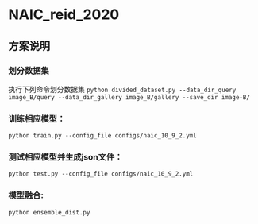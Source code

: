 # NAIC_reid_2020
## 方案说明
### 划分数据集
执行下列命令划分数据集
`python divided_dataset.py --data_dir_query image_B/query --data_dir_gallery image_B/gallery --save_dir image-B/`
### 训练相应模型：
`python train.py --config_file configs/naic_10_9_2.yml`
### 测试相应模型并生成json文件：
`python test.py --config_file configs/naic_10_9_2.yml`
### 模型融合:
`python ensemble_dist.py`
